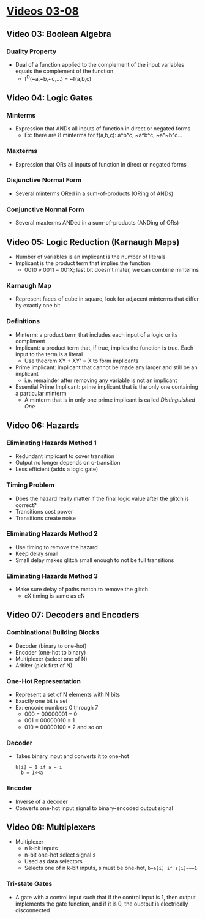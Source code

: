 # [Videos 03-08](https://www.youtube.com/playlist?list=PLSfSJnYdQad5APMQ5-S7sH2BGb60c6jGJ)
## Video 03: Boolean Algebra
### Duality Property
* Dual of a function applied to the complement of the input variables equals the complement of the function
  * f<sup>D</sup>(~a,~b,~c,...) = ~f(a,b,c)
## Video 04: Logic Gates
### Minterms
* Expression that ANDs all inputs of  function in direct or negated forms
  * Ex: there are 8 minterms for f(a,b,c): a^b^c, ~a^b^c, ~a^~b^c...
### Maxterms
* Expression that ORs all inputs of  function in direct or negated forms
### Disjunctive Normal Form
* Several minterms ORed in a sum-of-products (ORing of ANDs)
### Conjunctive Normal Form
* Several maxterms ANDed in a sum-of-products (ANDing of ORs)
## Video 05: Logic Reduction (Karnaugh Maps)
* Number of variables is an implicant is the number of literals
* Implicant is the product term that implies the function
  * 0010 v 0011 = 001X; last bit doesn't mater, we can combine minterms
### Karnaugh Map
* Represent faces of cube in square, look for adjacent minterms that differ by exactly one bit
### Definitions
* Minterm: a product term that includes each input of a logic or its compliment
* Implicant: a product term that, if true, implies the function is true. Each input to the term is a literal
  * Use theorem XY + XY' = X to form implicants
* Prime implicant: implicant that cannot be made any larger and still be an implicant
  * i.e. remainder after removing any variable is not an implicant
* Essential Prime Implicant: prime implicant that is the only one containing a particular minterm
  * A minterm that is in only one prime implicant is called *Distinguished One*
## Video 06: Hazards
### Eliminating Hazards Method 1
* Redundant implicant to cover transition
* Output no longer depends on c-transition
* Less efficient (adds a logic gate)
### Timing Problem
* Does the hazard really matter if the final logic value after the glitch is correct?
* Transitions cost power
* Transitions create noise
### Eliminating Hazards Method 2
* Use timing to remove the hazard
* Keep delay small
* Small delay makes glitch small enough to not be full transitions
### Eliminating Hazards Method 3
* Make sure delay of paths match to remove the glitch
  * cX timing is same as cN
## Video 07: Decoders and Encoders
### Combinational Building Blocks
* Decoder (binary to one-hot)
* Encoder (one-hot to binary)
* Multiplexer (select one of N)
* Arbiter (pick first of N)
### One-Hot Representation
* Represent a set of N elements with N bits
* Exactly one bit is set
* Ex: encode numbers 0 through 7
  * 000 = 00000001 = 0
  * 001 = 00000010 = 1
  * 010 = 00000100 = 2 and so on
### Decoder
* Takes binary input and converts it to one-hot
  ```
  b[i] = 1 if a = i
    b = 1<<a
  ```
### Encoder
* Inverse of a decoder
* Converts one-hot input signal to binary-encoded output signal
## Video 08: Multiplexers
* Multiplexer
  * n k-bit inputs
  * n-bit one-hot select signal s
  * Used as data selectors
  * Selects one of n k-bit inputs, s must be one-hot, `b=a[i] if s[i]===1`
### Tri-state Gates
* A gate with a control input such that if the control input is 1, then output implements the gate function, and if it is 0, the ouotput is electrically disconnected
